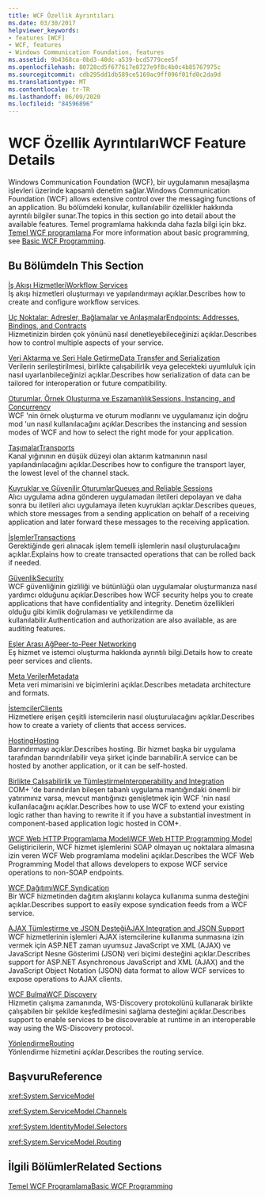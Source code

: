 ```yaml
---
title: WCF Özellik Ayrıntıları
ms.date: 03/30/2017
helpviewer_keywords:
- features [WCF]
- WCF, features
- Windows Communication Foundation, features
ms.assetid: 9b4368ca-0bd3-40dc-a539-bcd5779cee5f
ms.openlocfilehash: 80728cd5f677617e8727e9f8c4b0c4b85767975c
ms.sourcegitcommit: cdb295dd1db589ce5169ac9ff096f01fd0c2da9d
ms.translationtype: MT
ms.contentlocale: tr-TR
ms.lasthandoff: 06/09/2020
ms.locfileid: "84596896"
---
```

# <a name="wcf-feature-details"></a><span data-ttu-id="7358c-102">WCF Özellik Ayrıntıları</span><span class="sxs-lookup"><span data-stu-id="7358c-102">WCF Feature Details</span></span>
<span data-ttu-id="7358c-103">Windows Communication Foundation (WCF), bir uygulamanın mesajlaşma işlevleri üzerinde kapsamlı denetim sağlar.</span><span class="sxs-lookup"><span data-stu-id="7358c-103">Windows Communication Foundation (WCF) allows extensive control over the messaging functions of an application.</span></span> <span data-ttu-id="7358c-104">Bu bölümdeki konular, kullanılabilir özellikler hakkında ayrıntılı bilgiler sunar.</span><span class="sxs-lookup"><span data-stu-id="7358c-104">The topics in this section go into detail about the available features.</span></span> <span data-ttu-id="7358c-105">Temel programlama hakkında daha fazla bilgi için bkz. [Temel WCF programlama](../basic-wcf-programming.md).</span><span class="sxs-lookup"><span data-stu-id="7358c-105">For more information about basic programming, see [Basic WCF Programming](../basic-wcf-programming.md).</span></span>  
  
## <a name="in-this-section"></a><span data-ttu-id="7358c-106">Bu Bölümde</span><span class="sxs-lookup"><span data-stu-id="7358c-106">In This Section</span></span>  
 [<span data-ttu-id="7358c-107">İş Akışı Hizmetleri</span><span class="sxs-lookup"><span data-stu-id="7358c-107">Workflow Services</span></span>](workflow-services.md)  
 <span data-ttu-id="7358c-108">İş akışı hizmetleri oluşturmayı ve yapılandırmayı açıklar.</span><span class="sxs-lookup"><span data-stu-id="7358c-108">Describes how to create and configure workflow services.</span></span>  
  
 [<span data-ttu-id="7358c-109">Uç Noktalar: Adresler, Bağlamalar ve Anlaşmalar</span><span class="sxs-lookup"><span data-stu-id="7358c-109">Endpoints: Addresses, Bindings, and Contracts</span></span>](endpoints-addresses-bindings-and-contracts.md)  
 <span data-ttu-id="7358c-110">Hizmetinizin birden çok yönünü nasıl denetleyebileceğinizi açıklar.</span><span class="sxs-lookup"><span data-stu-id="7358c-110">Describes how to control multiple aspects of your service.</span></span>  
  
 [<span data-ttu-id="7358c-111">Veri Aktarma ve Seri Hale Getirme</span><span class="sxs-lookup"><span data-stu-id="7358c-111">Data Transfer and Serialization</span></span>](data-transfer-and-serialization.md)  
 <span data-ttu-id="7358c-112">Verilerin serileştirilmesi, birlikte çalışabilirlik veya gelecekteki uyumluluk için nasıl uyarlanbileceğinizi açıklar.</span><span class="sxs-lookup"><span data-stu-id="7358c-112">Describes how serialization of data can be tailored for interoperation or future compatibility.</span></span>  
  
 [<span data-ttu-id="7358c-113">Oturumlar, Örnek Oluşturma ve Eşzamanlılık</span><span class="sxs-lookup"><span data-stu-id="7358c-113">Sessions, Instancing, and Concurrency</span></span>](sessions-instancing-and-concurrency.md)  
 <span data-ttu-id="7358c-114">WCF 'nin örnek oluşturma ve oturum modlarını ve uygulamanız için doğru mod 'un nasıl kullanılacağını açıklar.</span><span class="sxs-lookup"><span data-stu-id="7358c-114">Describes the instancing and session modes of WCF and how to select the right mode for your application.</span></span>  
  
 [<span data-ttu-id="7358c-115">Taşımalar</span><span class="sxs-lookup"><span data-stu-id="7358c-115">Transports</span></span>](transports.md)  
 <span data-ttu-id="7358c-116">Kanal yığınının en düşük düzeyi olan aktarım katmanının nasıl yapılandırılacağını açıklar.</span><span class="sxs-lookup"><span data-stu-id="7358c-116">Describes how to configure the transport layer, the lowest level of the channel stack.</span></span>  
  
 [<span data-ttu-id="7358c-117">Kuyruklar ve Güvenilir Oturumlar</span><span class="sxs-lookup"><span data-stu-id="7358c-117">Queues and Reliable Sessions</span></span>](queues-and-reliable-sessions.md)  
 <span data-ttu-id="7358c-118">Alıcı uygulama adına gönderen uygulamadan iletileri depolayan ve daha sonra bu iletileri alıcı uygulamaya ileten kuyrukları açıklar.</span><span class="sxs-lookup"><span data-stu-id="7358c-118">Describes queues, which store messages from a sending application on behalf of a receiving application and later forward these messages to the receiving application.</span></span>  
  
 [<span data-ttu-id="7358c-119">İşlemler</span><span class="sxs-lookup"><span data-stu-id="7358c-119">Transactions</span></span>](transactions-in-wcf.md)  
 <span data-ttu-id="7358c-120">Gerektiğinde geri alınacak işlem temelli işlemlerin nasıl oluşturulacağını açıklar.</span><span class="sxs-lookup"><span data-stu-id="7358c-120">Explains how to create transacted operations that can be rolled back if needed.</span></span>  
  
 [<span data-ttu-id="7358c-121">Güvenlik</span><span class="sxs-lookup"><span data-stu-id="7358c-121">Security</span></span>](security.md)  
 <span data-ttu-id="7358c-122">WCF güvenliğinin gizliliği ve bütünlüğü olan uygulamalar oluşturmanıza nasıl yardımcı olduğunu açıklar.</span><span class="sxs-lookup"><span data-stu-id="7358c-122">Describes how WCF security helps you to create applications that have confidentiality and integrity.</span></span> <span data-ttu-id="7358c-123">Denetim özellikleri olduğu gibi kimlik doğrulaması ve yetkilendirme da kullanılabilir.</span><span class="sxs-lookup"><span data-stu-id="7358c-123">Authentication and authorization are also available, as are auditing features.</span></span>  
  
 [<span data-ttu-id="7358c-124">Eşler Arası Ağ</span><span class="sxs-lookup"><span data-stu-id="7358c-124">Peer-to-Peer Networking</span></span>](peer-to-peer-networking.md)  
 <span data-ttu-id="7358c-125">Eş hizmet ve istemci oluşturma hakkında ayrıntılı bilgi.</span><span class="sxs-lookup"><span data-stu-id="7358c-125">Details how to create peer services and clients.</span></span>  
  
 [<span data-ttu-id="7358c-126">Meta Veriler</span><span class="sxs-lookup"><span data-stu-id="7358c-126">Metadata</span></span>](metadata.md)  
 <span data-ttu-id="7358c-127">Meta veri mimarisini ve biçimlerini açıklar.</span><span class="sxs-lookup"><span data-stu-id="7358c-127">Describes metadata architecture and formats.</span></span>  
  
 [<span data-ttu-id="7358c-128">İstemciler</span><span class="sxs-lookup"><span data-stu-id="7358c-128">Clients</span></span>](clients.md)  
 <span data-ttu-id="7358c-129">Hizmetlere erişen çeşitli istemcilerin nasıl oluşturulacağını açıklar.</span><span class="sxs-lookup"><span data-stu-id="7358c-129">Describes how to create a variety of clients that access services.</span></span>  
  
 [<span data-ttu-id="7358c-130">Hosting</span><span class="sxs-lookup"><span data-stu-id="7358c-130">Hosting</span></span>](hosting.md)  
 <span data-ttu-id="7358c-131">Barındırmayı açıklar.</span><span class="sxs-lookup"><span data-stu-id="7358c-131">Describes hosting.</span></span> <span data-ttu-id="7358c-132">Bir hizmet başka bir uygulama tarafından barındırılabilir veya şirket içinde barınabilir.</span><span class="sxs-lookup"><span data-stu-id="7358c-132">A service can be hosted by another application, or it can be self-hosted.</span></span>  
  
 [<span data-ttu-id="7358c-133">Birlikte Çalışabilirlik ve Tümleştirme</span><span class="sxs-lookup"><span data-stu-id="7358c-133">Interoperability and Integration</span></span>](interoperability-and-integration.md)  
 <span data-ttu-id="7358c-134">COM+ 'de barındırılan bileşen tabanlı uygulama mantığındaki önemli bir yatırımınız varsa, mevcut mantığınızı genişletmek için WCF 'nin nasıl kullanılacağını açıklar.</span><span class="sxs-lookup"><span data-stu-id="7358c-134">Describes how to use WCF to extend your existing logic rather than having to rewrite it if you have a substantial investment in component-based application logic hosted in COM+.</span></span>  
  
 [<span data-ttu-id="7358c-135">WCF Web HTTP Programlama Modeli</span><span class="sxs-lookup"><span data-stu-id="7358c-135">WCF Web HTTP Programming Model</span></span>](wcf-web-http-programming-model.md)  
 <span data-ttu-id="7358c-136">Geliştiricilerin, WCF hizmet işlemlerini SOAP olmayan uç noktalara almasına izin veren WCF Web programlama modelini açıklar.</span><span class="sxs-lookup"><span data-stu-id="7358c-136">Describes the WCF Web Programming Model that allows developers to expose WCF service operations to non-SOAP endpoints.</span></span>  
  
 [<span data-ttu-id="7358c-137">WCF Dağıtımı</span><span class="sxs-lookup"><span data-stu-id="7358c-137">WCF Syndication</span></span>](wcf-syndication.md)  
 <span data-ttu-id="7358c-138">Bir WCF hizmetinden dağıtım akışlarını kolayca kullanıma sunma desteğini açıklar.</span><span class="sxs-lookup"><span data-stu-id="7358c-138">Describes support to easily expose syndication feeds from a WCF service.</span></span>  
  
 [<span data-ttu-id="7358c-139">AJAX Tümleştirme ve JSON Desteği</span><span class="sxs-lookup"><span data-stu-id="7358c-139">AJAX Integration and JSON Support</span></span>](ajax-integration-and-json-support.md)  
 <span data-ttu-id="7358c-140">WCF hizmetlerinin işlemleri AJAX istemcilerine kullanıma sunmasına izin vermek için ASP.NET zaman uyumsuz JavaScript ve XML (AJAX) ve JavaScript Nesne Gösterimi (JSON) veri biçimi desteğini açıklar.</span><span class="sxs-lookup"><span data-stu-id="7358c-140">Describes support for ASP.NET Asynchronous JavaScript and XML (AJAX) and the JavaScript Object Notation (JSON) data format to allow WCF services to expose operations to AJAX clients.</span></span>  
  
 [<span data-ttu-id="7358c-141">WCF Bulma</span><span class="sxs-lookup"><span data-stu-id="7358c-141">WCF Discovery</span></span>](wcf-discovery.md)  
 <span data-ttu-id="7358c-142">Hizmetin çalışma zamanında, WS-Discovery protokolünü kullanarak birlikte çalışabilen bir şekilde keşfedilmesini sağlama desteğini açıklar.</span><span class="sxs-lookup"><span data-stu-id="7358c-142">Describes support to enable services to be discoverable at runtime in an interoperable way using the WS-Discovery protocol.</span></span>  
  
 [<span data-ttu-id="7358c-143">Yönlendirme</span><span class="sxs-lookup"><span data-stu-id="7358c-143">Routing</span></span>](routing.md)  
 <span data-ttu-id="7358c-144">Yönlendirme hizmetini açıklar.</span><span class="sxs-lookup"><span data-stu-id="7358c-144">Describes the routing service.</span></span>  
  
## <a name="reference"></a><span data-ttu-id="7358c-145">Başvuru</span><span class="sxs-lookup"><span data-stu-id="7358c-145">Reference</span></span>  
 <xref:System.ServiceModel>  
  
 <xref:System.ServiceModel.Channels>  
  
 <xref:System.IdentityModel.Selectors>  
  
 <xref:System.ServiceModel.Routing>  
  
## <a name="related-sections"></a><span data-ttu-id="7358c-146">İlgili Bölümler</span><span class="sxs-lookup"><span data-stu-id="7358c-146">Related Sections</span></span>  
 [<span data-ttu-id="7358c-147">Temel WCF Programlama</span><span class="sxs-lookup"><span data-stu-id="7358c-147">Basic WCF Programming</span></span>](../basic-wcf-programming.md)

